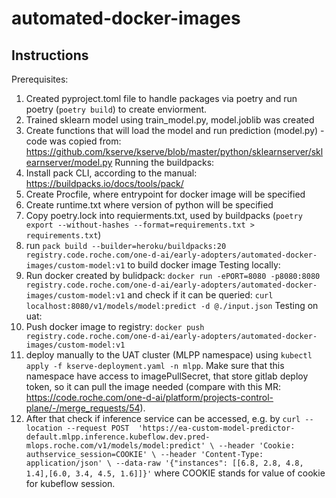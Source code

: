 # automated-docker-images



## Instructions 
Prerequisites:
1) Created pyproject.toml file to handle packages via poetry and run poetry (`poetry build`) to create enviorment. 
2) Trained sklearn model using train_model.py, model.joblib was created
3) Create functions that will load the model and run prediction (model.py) - code was copied from: https://github.com/kserve/kserve/blob/master/python/sklearnserver/sklearnserver/model.py 
Running the buildpacks: 
4) Install pack CLI, according to the manual: https://buildpacks.io/docs/tools/pack/
5) Create Procfile, where entrypoint for docker image will be specified
6) Create runtime.txt where version of python will be specified 
7) Copy poetry.lock into requierments.txt, used by buildpacks (`poetry export --without-hashes --format=requirements.txt > requirements.txt`)
8) run `pack build --builder=heroku/buildpacks:20 registry.code.roche.com/one-d-ai/early-adopters/automated-docker-images/custom-model:v1` to build docker image
Testing locally:
9) Run docker created by bulidpack: `docker run -ePORT=8080 -p8080:8080 registry.code.roche.com/one-d-ai/early-adopters/automated-docker-images/custom-model:v1` and check if it can be queried: `curl localhost:8080/v1/models/model:predict -d @./input.json`
Testing on uat: 
10) Push docker image to registry: `docker push registry.code.roche.com/one-d-ai/early-adopters/automated-docker-images/custom-model:v1`
11) deploy manually to the UAT cluster (MLPP namespace) using `kubectl apply -f kserve-deployment.yaml -n mlpp`. Make sure that this namespace have access to imagePullSecret, that store gitlab deploy token, so it can pull the image needed (compare with this MR: https://code.roche.com/one-d-ai/platform/projects-control-plane/-/merge_requests/54). 
12) After that check if inference service can be accessed, e.g. by 
`curl --location --request POST  'https://ea-custom-model-predictor-default.mlpp.inference.kubeflow.dev.pred-mlops.roche.com/v1/models/model:predict' \
--header 'Cookie: authservice_session=COOKIE' \
--header 'Content-Type: application/json' \
--data-raw '{"instances": [[6.8, 2.8, 4.8, 1.4],[6.0, 3.4, 4.5, 1.6]]}'` where COOKIE stands for value of cookie for kubeflow session. 

